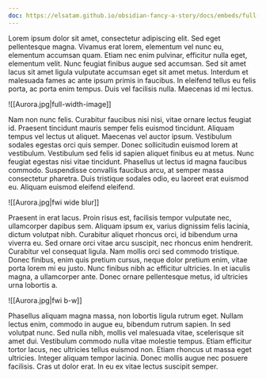 ```yaml
---
doc: https://elsatam.github.io/obsidian-fancy-a-story/docs/embeds/full-width-image.html
---
```


Lorem ipsum dolor sit amet, consectetur adipiscing elit. Sed eget pellentesque magna. Vivamus erat lorem, elementum vel nunc eu, elementum accumsan quam. Etiam nec enim pulvinar, efficitur nulla eget, elementum velit. Nunc feugiat finibus augue sed accumsan. Sed sit amet lacus sit amet ligula vulputate accumsan eget sit amet metus. Interdum et malesuada fames ac ante ipsum primis in faucibus. In eleifend tellus eu felis porta, ac porta enim tempus. Duis vel facilisis nulla. Maecenas id mi lectus.

![[Aurora.jpg|full-width-image]]

Nam non nunc felis. Curabitur faucibus nisi nisi, vitae ornare lectus feugiat id. Praesent tincidunt mauris semper felis euismod tincidunt. Aliquam tempus vel lectus ut aliquet. Maecenas vel auctor ipsum. Vestibulum sodales egestas orci quis semper. Donec sollicitudin euismod lorem at vestibulum. Vestibulum sed felis id sapien aliquet finibus eu at metus. Nunc feugiat egestas nisi vitae tincidunt. Phasellus ut lectus id magna faucibus commodo. Suspendisse convallis faucibus arcu, at semper massa consectetur pharetra. Duis tristique sodales odio, eu laoreet erat euismod eu. Aliquam euismod eleifend eleifend.

![[Aurora.jpg|fwi wide blur]]

Praesent in erat lacus. Proin risus est, facilisis tempor vulputate nec, ullamcorper dapibus sem. Aliquam ipsum ex, varius dignissim felis lacinia, dictum volutpat nibh. Curabitur aliquet rhoncus orci, id bibendum urna viverra eu. Sed ornare orci vitae arcu suscipit, nec rhoncus enim hendrerit. Curabitur vel consequat ligula. Nam mollis orci sed commodo tristique. Donec finibus, enim quis pretium cursus, neque dolor pretium enim, vitae porta lorem mi eu justo. Nunc finibus nibh ac efficitur ultricies. In et iaculis magna, a ullamcorper ante. Donec ornare pellentesque metus, id ultricies urna lobortis a.

 ![[Aurora.jpg|fwi b-w]]

Phasellus aliquam magna massa, non lobortis ligula rutrum eget. Nullam lectus enim, commodo in augue eu, bibendum rutrum sapien. In sed volutpat nunc. Sed nulla nibh, mollis vel malesuada vitae, scelerisque sit amet dui. Vestibulum commodo nulla vitae molestie tempus. Etiam efficitur tortor lacus, nec ultricies tellus euismod non. Etiam rhoncus ut massa eget ultricies. Integer aliquam tempor lacinia. Donec mollis augue nec posuere facilisis. Cras ut dolor erat. In eu ex vitae lectus suscipit semper.